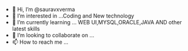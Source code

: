 - 👋 Hi, I’m @sauravxverma
- 👀 I’m interested in ...Coding and New technology
- 🌱 I’m currently learning ... WEB UI,MYSQL,ORACLE,JAVA AND other latest skills
- 💞️ I’m looking to collaborate on ...
- 📫 How to reach me ...

<!---
sauravxverma/sauravxverma is a ✨ special ✨ repository because its `README.md` (this file) appears on your GitHub profile.
You can click the Preview link to take a look at your changes.
--->
